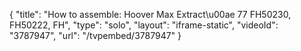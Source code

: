 {
    "title": "How to assemble: Hoover Max Extract\u00ae 77 FH50230, FH50222, FH",
    "type": "solo",
    "layout": "iframe-static",
    "videoId": "3787947",
    "url": "\/tvpembed\/3787947"
}